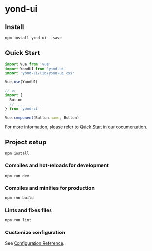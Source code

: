 # yond-ui

## Install
```shell
npm install yond-ui --save
```
## Quick Start
``` javascript
import Vue from 'vue'
import YondUI from 'yond-ui'
import 'yond-ui/lib/yond-ui.css'

Vue.use(YondUI)

// or
import {
  Button
  // ...
} from 'yond-ui'

Vue.component(Button.name, Button)
```
For more information, please refer to [Quick Start](https://wxpay-transport.cdn-go.cn/wefeedback/v1.0.7/yond-ui/index.html) in our documentation.

## Project setup
```
npm install
```

### Compiles and hot-reloads for development
```
npm run dev
```

### Compiles and minifies for production
```
npm run build
```

### Lints and fixes files
```
npm run lint
```

### Customize configuration
See [Configuration Reference](https://cli.vuejs.org/config/).
